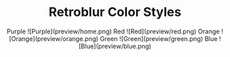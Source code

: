 <h1 align="center">Retroblur Color Styles</h1>
<p align="center">
Purple
![Purple](preview/home.png)
Red
![Red](preview/red.png)
Orange
![Orange](preview/orange.png)
Green
![Green](preview/green.png)
Blue
![Blue](preview/blue.png)
 </p>
